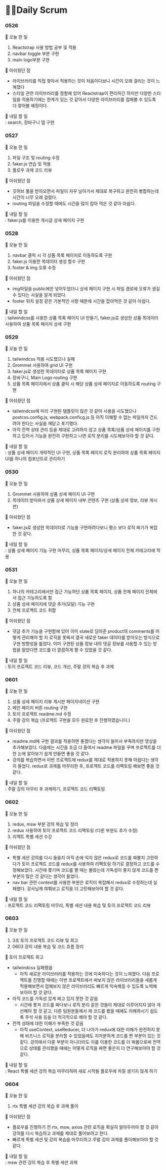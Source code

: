 # 👩‍💻Daily Scrum

### 0526

📍 오늘 한 일<br/>
1. Reactstrap 사용 방법 공부 및 적용
2. navbar toggle 부분 구현
3. main logo부분 구현

📍 아쉬웠던 점 <br/>
- 라이브러리를 직접 찾아서 적용하는 것이 처음이다보니 시간이 오래 걸리는 것이 느껴졌다<br/>
- 스타일 관련 라이브러리를 정함에 있어 Reactstrap이 편리하긴 하지만 다양한 스타일을 적용하기에는 한계가 있는 것 같아서 다양한 라이브러리를 접해볼 수 있도록 더 찾아볼 예정이다.

📍 내일 할 일<br/>: search, 장바구니 탭 구현

### 0527

📍 오늘 한 일<br/>
1. 파일 구조 및 routing 수정
2. faker.js 연습 및 적용
3. 플로우 과제 코드 리뷰

📍 아쉬웠던 점 <br/>
- 깃허브 풀을 받아오면서 파일이 자꾸 날아가서 제대로 복구하고 완전히 병합하는데 시간이 너무 오래 걸렸다.<br/>
- routing 파일을 수정할 때에도 시간을 많이 잡아 먹은 것 같아 아쉽다.

📍 내일 할 일<br/>: faker.js를 이용한 게시글 상세 페이지 구현

### 0528

📍 오늘 한 일<br/>
1. navbar 클릭 시 각 상품 목록 페이지로 이동하도록 구현
2. faker.js 이용한 목데이터 생성 함수 구현
3. footer & img 오류 수정

📍 아쉬웠던 점 <br/>
- img파일을 public에만 넣어두었더니 상세 페이지 구현 시 파일 경로에 오류가 생길 수 있다는 사실을 알게 되었다.<br/>
- footer 위치 설정 같은 기본적인 사항 때문에 시간을 잡아먹은 것 같아 아쉽다.

📍 내일 할 일<br/>: tailwindcss를 사용한 상품 목록 페이지 UI 만들기, faker.js로 생성한 상품 목데이터 사용하여 상품 목록 페이지 상세 구현

### 0529

📍 오늘 한 일<br/>
1. tailwindcss 적용 시도했으나 실패
2. Grommet 사용하여 grid UI 구현
3. faker.js로 생성한 목데이터로 상품 목록 페이지 구현
4. 장바구니, Main Logo routing 구현
5. 상품 목록 페이지에서 상품 클릭 시 해당 상품 상세 페이지로 이동하도록 routing 구현

📍 아쉬웠던 점 <br/>
- tailwindcss에 미리 구현된 템플릿이 많은 것 같아 사용을 시도했으나 postcss.config.js, webpack.conficg.js 등 아직 이해할 수 없는 파일까지 건드려야 한다는 사실을 깨닫고 포기했다.<br/>
- 아직 전역 상태 관리 등을 제대로 고려하지 않고 상품 목록/상품 상세 페이지를 구현하고 있어서 기능을 완전히 구현하고 나면 로직 분리를 시도해보아야 할 것 같다.

📍 내일 할 일<br/>: 상품 상세 페이지 개략적인 UI 구현, 상품 목록 페이지 로직 분리하여 상품 목록 페이지 UI를 하나의 컴포넌트로 관리하기

### 0530

📍 오늘 한 일<br/>
1. Grommet 사용하여 상품 상세 페이지 UI 구현
2. 목데이터 받아와서 상품 상세 페이지 내부 콘텐츠 구현 (상품 상세 정보, 리뷰 게시판)

📍 아쉬웠던 점 <br/>
- faker.js로 생성한 목데이터로 기능을 구현하려다보니 평소 보다 로직 짜기가 복잡한 것 같다.

📍 내일 할 일<br/>: 상품 상세 페이지 기능 구현 마무리, 상품 목록 페이지/상세 페이지 전체 카테고리에 적용

### 0531

📍 오늘 한 일<br/>
1. 하나의 카테고리에서만 접근 가능하던 상품 목록 페이지, 상품 전체 페이지 전체에서 접근 가능하도록 함
2. 상품 상세 페이지에 댓글 추가(모달) 기능 구현
3. 전체 프로젝트 코드 취합

📍 아쉬웠던 점 <br/>
- 댓글 추가 기능을 구현함에 있어 이미 state로 담아준 product의 comments를 어떻게 관리해야 할 지 로직을 못짜서 결국 새로운 faker 데이터를 받아오는 방식으로 구현 방향성을 틀었다. 이미 구현된 상품 정보 내의 댓글 정보를 사용할 수 있는 방법을 알았다면 코드를 더 깔끔하게 짤 수 있었을 것 같다.

📍 내일 할 일<br/>: 토이 프로젝트 코드 리뷰, 코드 개선, 주말 강의 복습 후 과제 

### 0601

📍 오늘 한 일<br/>
1. 상품 상세 페이지 리뷰 게시판 페이지네이션 구현
2. 메인 페이지 버튼 routing 구현
3. 토이 프로젝트 readme.md 수정
4. 주말 강의 복습 (프로젝트 구현을 모두 완료한 후 진행하였습니다.)

📍 아쉬웠던 점 <br/>
- readme.md에 구현 결과를 적용하면 좋겠다는 생각이 들어서 부족하지만 영상을 추가해보았다. 다음에는 시간을 조금 더 들여서 readme 파일을 꾸며 프로젝트를 더 한 눈에 알아보기 쉽게 만들면 좋을 것 같다.
- 강의를 복습하면서 이번 프로젝트에 redux를 제대로 적용하지 못해 아쉽다는 생각이 들었다. redux로 과제를 마무리한 후, 프로젝트 코드를 리팩토링 해보면 좋을 것 같다.

📍 내일 할 일<br/>: 주말 강의  마무리 후 과제하기, 프로젝트 코드 리팩토링

### 0602

📍 오늘 한 일<br/>
1. redux, msw 부분 강의 복습 및 정리
2. redux 사용하여 토이 프로젝트 코드 리팩토링 (다른 부분도 추가 수정)
3. 리액트 특별 세션 수강

📍 아쉬웠던 점 <br/>
- 특별 세션 강의를 다시 들을지 아직 손에 익지 않은 redux로 코드를 짜볼지 고민하다가 토이 프로젝트 코드를 redux를 사용하여 리팩토링 하기로 결정하고 코드를 수정해보았다. 시간에 쫓기며 코드를 짤 때는 몰랐는데 가독성이 좋지 않게 코드를 짠 부분이 많은 것 같다는 생각이 들었다.
- nav bar 관련 context를 사용한 부분은 로직이 복잡해서 redux로 수정하는데 실패했다. 강사님께 여쭤보고 로직을 더 고민해보아야 할 것 같다.

📍 내일 할 일<br/>: 프로젝트 코드 리팩토링 마무리, 특별 세션 내용 복습 및 토이 프로젝트 코드 리뷰

### 0603

📍 오늘 한 일<br/>
1. 3조 토이 프로젝트 코드 리뷰 및 회고
2. 0603 강의 내용 복습 및 코드 흐름 정리

📍 토이 프로젝트 회고 <br/>
- tailwindcss 실패했음
  - 아직 새로운 라이브러리를 적용하는 것에 미숙하다는 것이 느껴졌다. 다음 프로젝트를 진행할 때에는 이번 프로젝트에서 써보지 않은 라이브러리들을 새롭게 적용해보면서 접해보지 않은 라이브러리도 빠르게 익숙해질 수 있도록 노력해보아야 할 것 같다.
- 아직 코드를 가독성 있게 짜고 있지 못한 것 같음
  - 시간에 쫓겨 코드를 짜다보니 로직 분리 같은 것들이 제대로 이루어지지 않아 개선해야 할 것 같고, 다른 팀원분들께서 제 코드를 봤을 때에도 이해하시기 쉽도록 주석 사용 등을 더 적극적으로 해야 할 것 같다.
- 전역 상태에 대한 이해가 부족한 것 같음
  - 아직 useContext, useReducer, 더 나아가 redux에 대한 이해가 완전하지 못해 비즈니스 로직을 분리할 수 있었음에도 지저분하게 코드를 짠 부분이 있는 것 같다. 강의에서 다룬 부분이 아니더라도 이를 이용한 코드를 더 짜봄으로써 전역으로 상태를 관리했을 때에는 어떻게 로직을 짜면 좋은지 더 연구해보아야 할 것 같다.

📍 내일 할 일<br/>: React 특별 세션 강의 복습 마무리하여 새로 시작될 플로우에 차질 생기지 않게 하기

### 0604

📍 오늘 한 일<br/>
1. rtx 특별 세션 강의 복습 후 과제 풀이

📍 아쉬웠던 점 <br/>
- 플로우를 진행하기 전 rtx, msw, axios 관련 로직을 확실히 알아두어야 할 것 같아 강의를 다시 복습하고 과제를 제대로 풀어보려고 한다.
- 빠르게 특별 세션 및 강의 복습을 마무리하고 주말 강의 과제를 풀이해보아야 할 것 같다.

📍 내일 할 일<br/>: msw 관련 강의 복습 후 특별 세션 과제 
